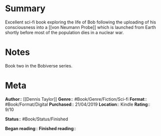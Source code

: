 # Summary
Excellent sci-fi book exploring the life of Bob following the uploading of his consciousness into a [[von Neumann Probe]] which is launched from Earth shortly before most of the population dies in a nuclear war.

# Notes
Book two in the Bobiverse series.

# Meta
**Author**:: [[Dennis Taylor]]
**Genre**:: #Book/Genre/Fiction/Sci-fi 
**Format**:: #Book/Format/Digital 
**Purchased**:: 21/04/2019
**Location**:: Kindle
**Rating**:: 9/10

**Status**:: #Book/Status/Finished 

**Began reading**:: 
**Finished reading**:: 